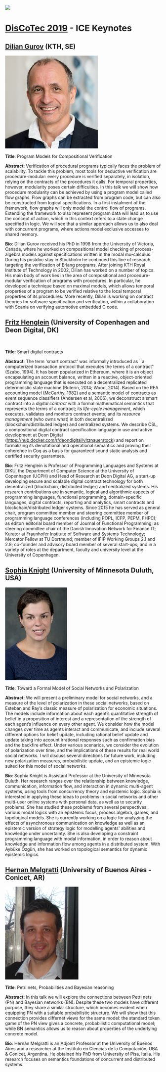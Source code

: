 [![](https://www.discotec.org/2019/discotec-banner.jpeg)](https://www.discotec.org/2019/)

# [DisCoTec 2019](https://www.discotec.org/2019)  - ICE Keynotes


## [Dilian Gurov](https://www.csc.kth.se/~dilian/) (KTH, SE)

<img src="img/Gurov.jpg" alt="" height="300">

**Title**: Program Models for Compositional Verification 

**Abstract**: Verification of procedural programs typically faces the problem of scalability. To tackle this problem, most tools for deductive verification are procedure-modular: every procedure is verified separately, in isolation, relying on the contracts of the procedures it calls. For temporal properties, however, modularity poses certain difficulties. In this talk we will show how procedure modularity can be achieved by using a program model called flow graphs. Flow graphs can be extracted from program code, but can also be constructed from logical specifications. In a first instalment of the framework, flow graphs will only model the control flow of programs. Extending the framework to also represent program data will lead us to use the concept of action, which in this context refers to a state change specified in logic. We will see that a similar approach allows us to also deal with concurrent programs, where actions model exclusive accesses to shared memory. 

**Bio**: Dilian Gurov received his PhD in 1998 from the University of Victoria, Canada, where he worked on compositional model checking of process-algebra models against specifications written in the modal mu-calculus. During his postdoc stay in Stockholm he continued this line of research, targeting the verification of Erlang programs. After joining KTH Royal Institute of Technology in 2002, Dilian has worked on a number of topics. His main body of work lies in the area of compositional and procedure-modular verification of programs with procedures. In particular, he developed a technique based on maximal models, which allows temporal properties of a program to be verified relative to the local temporal properties of its procedures. More recently, Dilian is working on contract theories for software specification and verification, within a collaboration with Scania on verifying automotive embedded C code.


## [Fritz Henglein](http://hjemmesider.diku.dk/~henglein/) (University of Copenhagen and Deon Digital, DK)

<img src="img/Henglein.jpg" alt="" height="300">

**Title**: Smart digital contracts

**Abstract**: The term 'smart contract' was informally introduced as ``a computerized transaction protocol that executes the terms of a contract'' (Szabo, 1994). It has been popularized in Ethereum, where it is an object encapsulating an account balance, written in a reactive, object-oriented programming language  that is executed on a decentralized replicated deterministic state machine (Buterin, 2014; Wood, 2014). Based on the REA accounting model (McCarthy, 1982) and a semantic model of contracts as event sequence classifiers (Andersen et al, 2006), we deconstruct a smart contract into a *digital contract* with a formal mathematical semantics that represents the terms of a contract; its *life-cycle management*, which executes, validates and monitors contract events; and its *resource management* (who owns what) in both decentralized (blockchain/distributed ledger) and centralized systems. We describe CSL, a compositional digital contract specification language in use and active development at Deon Digital (https://hub.docker.com/r/deondigital/vitznauerstock) and report on formalizing its denotational and operational semantics and proving their coherence in Coq as a basis for guaranteed sound static analysis and certified security guarantees. 

**Bio**: Fritz Henglein is Professor of Programming Languages and Systems at DIKU, the Department of Computer Science at the University of Copenhagen (UCPH) and Head of Research at Deon Digital AG, a start-up developing secure and scalable digital contract technology for both decentralized (blockchain, distributed ledger) and centralized systems. His research contributions are in semantic, logical and algorithmic aspects of programming languages, functional programming, domain-specific languages, digital contracts, reporting and analytics, smart contracts and blockchain/distributed ledger systems. Since 2015 he has served as general chair, program committee member and steering committee member of programming language conferences (including POPL, ICFP, PEPM, FHPC); as editor/ editorial board member of Journal of Functional Programming; as steering committee chair of the Danish Innovation Network for Finance IT; Kurator at Fraunhofer Institute of Software and Systems Technology; Mercator Fellow at TU Dortmund; member of IFIP Working Groups 2.1 and 2.8; co-founder and advisory board member of several start-ups; and in a variety of roles at the department, faculty and university level at the University of Copenhagen.


## [Sophia Knight]() (University of Minnesota Duluth, USA)

<img src="img/Knight.jpg" alt="" height="300">

**Title**: Toward a Formal Model of Social Networks and Polarization

**Abstract**: We will present a preliminary model for social networks, and a measure of the level of polarization in these social networks, based on Esteban and Ray’s classic measure of polarization for economic situations. The models include information about each agent’s quantitative strength of belief in a proposition of interest and a representation of the strength of each agent’s influence on every other agent. We consider how the model changes over time as agents interact and communicate, and include several different options for belief update, including rational belief update and update taking into account irrational responses such as confirmation bias and the backfire effect. Under various scenarios, we consider the evolution of polarization over time, and the implications of these results for real world social networks.  I will discuss several directions for future work, including new polarization measures, probabilistic update, and an epistemic logic suited for this model of social networks. 

**Bio**: Sophia Knight is Assistant Professor at the University of Minnesota Duluth. Her research ranges over the relationship between knowledge, communication, information flow, and interaction in dynamic multi-agent systems, using tools from concurrency theory and epistemic logic. Sophia is interested in applying these ideas to problems in social networks and other multi-user online systems with personal data, as well as to security problems. She has studied these problems from several perspectives: various modal logics with an epistemic focus, process algebra, games, and topological models. She is currently working on a logic for analyzing the effects of asynchronous communication on knowledge as well as an epistemic version of strategy logic for modelling agents' abilities and knowledge under uncertainty. She is also developing a constraint programming language with modal information, in order to reason about knowledge and information flow among agents in a distributed system. With Aybüke Özgün, she has worked on topological semantics for dynamic epistemic logics.


## [Hernan Melgratti](http://lafhis.dc.uba.ar/en/~melgratti) (University of Buenos Aires - Conicet, AR)

<img src="img/Melgratti.png" alt="" height="300">

**Title**: Petri nets, Probabilities and Bayesian reasoning

**Abstract**: In this talk we will explore the connections between Petri nets (PN) and Bayesian networks (BN). Despite these two models have different purpose, they share a similar structure, which becomes evident when equipping PN with a suitable probabilistic structure. We will show that this connection provides differnet views for the same model: the standard token game of the PN view gives a concrete, probabilistic computational model; while BN semantics allows us to reason about properties of the underlying concrete model.

**Bio**: Hernán Melgratti is an Adjoint Professor at the University of Buenos Aires and a researcher at the Instituto en Ciencias de la Computación, UBA & Conicet, Argentina. He obtained his PhD from University of Pisa, Italia. His research focuses on semantics foundations of concurrent and distributed systems.